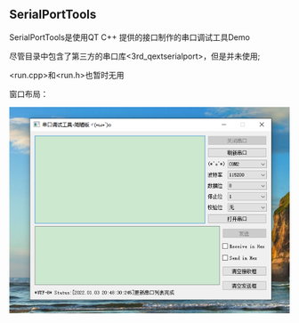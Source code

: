 ## SerialPortTools

SerialPortTools是使用QT C++ 提供的接口制作的串口调试工具Demo

尽管目录中包含了第三方的串口库<3rd_qextserialport>，但是并未使用;

<run.cpp>和<run.h>也暂时无用

窗口布局：

![](image/demo.png)



